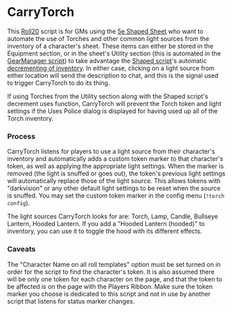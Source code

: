 # CarryTorch

This [Roll20](http://roll20.net/) script is for GMs using the [5e Shaped Sheet](http://github.com/mlenser/roll20-character-sheets/tree/master/5eShaped) who want to automate the use of Torches and other common light sources from the inventory of a character's sheet. These items can either be stored in the Equipment section, or in the sheet's Utility section (this is automated in the [GearManager script](https://github.com/blawson69/GearManager)) to take advantage the [Shaped script](https://github.com/mlenser/roll20-api-scripts/tree/master/5eShapedScript)'s automatic [decrementing of inventory](https://bitbucket.org/mlenser/5eshapedscript/wiki/Home#markdown-header-decrement-uses). In either case, clicking on a light source from either location will send the description to chat, and this is the signal used to trigger CarryTorch to do its thing.

If using Torches from the Utility section along with the Shaped script's decrement uses function, CarryTorch will prevent the Torch token and light settings if the Uses Police dialog is displayed for having used up all of the Torch inventory.

### Process
CarryTorch listens for players to use a light source from their character's inventory and automatically adds a custom token marker to that character's token, as well as applying the appropriate light settings. When the marker is removed (the light is snuffed or goes out), the token's previous light settings will automatically replace those of the light source. This allows tokens with "darkvision" or any other default light settings to be reset when the source is snuffed. You may set the custom token marker in the config menu (`!torch config`).

The light sources CarryTorch looks for are: Torch, Lamp, Candle, Bullseye Lantern, Hooded Lantern. If you add a "Hooded Lantern (hooded)" to inventory, you can use it to toggle the hood with its different effects.

### Caveats
The "Character Name on all roll templates" option must be set turned on in order for the script to find the character's token. It is also assumed there will be only one token for each character on the page, and that the token to be affected is on the page with the Players Ribbon. Make sure the token marker you choose is dedicated to this script and not in use by another script that listens for status marker changes.
